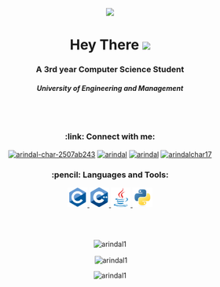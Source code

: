 <div id="header" align="center">
  <img src="https://young.scot/media/1513/working_information_digtialcareermythbustersgif_001.jpg" width="300"/>
</div>
<div id="hi" align="center">
  <h1>
    Hey There
    <img src="https://media.giphy.com/media/hvRJCLFzcasrR4ia7z/giphy.gif" width="30px"/>
  </h1>
  </div>
<h3 align="center">A 3rd year Computer Science Student</h3>
<h5 align="center">University of Engineering and Management</h5>
<br>
</br>
<h3 align="center"> :link: Connect with me:</h3>
<p align="center">
<a href="https://linkedin.com/in/arindal-char-2507ab243" target="blank"><img align="center" src="https://raw.githubusercontent.com/rahuldkjain/github-profile-readme-generator/master/src/images/icons/Social/linked-in-alt.svg" alt="arindal-char-2507ab243" height="30" width="40" /></a>
<a href="https://stackoverflow.com/users/arindal" target="blank"><img align="center" src="https://raw.githubusercontent.com/rahuldkjain/github-profile-readme-generator/master/src/images/icons/Social/stack-overflow.svg" alt="arindal" height="30" width="40" /></a>
<a href="https://www.codechef.com/users/arindal" target="blank"><img align="center" src="https://cdn.jsdelivr.net/npm/simple-icons@3.1.0/icons/codechef.svg" alt="arindal" height="30" width="40" /></a>
<a href="https://www.hackerrank.com/arindalchar17" target="blank"><img align="center" src="https://raw.githubusercontent.com/rahuldkjain/github-profile-readme-generator/master/src/images/icons/Social/hackerrank.svg" alt="arindalchar17" height="30" width="40" /></a>
</p>

<h3 align="center"> :pencil: Languages and Tools:</h3>
<p align="center"> <a href="https://www.cprogramming.com/" target="_blank" rel="noreferrer"> <img src="https://raw.githubusercontent.com/devicons/devicon/master/icons/c/c-original.svg" alt="c" width="40" height="40"/> </a> <a href="https://www.w3schools.com/cpp/" target="_blank" rel="noreferrer"> <img src="https://raw.githubusercontent.com/devicons/devicon/master/icons/cplusplus/cplusplus-original.svg" alt="cplusplus" width="40" height="40"/> </a> <a href="https://www.java.com" target="_blank" rel="noreferrer"> <img src="https://raw.githubusercontent.com/devicons/devicon/master/icons/java/java-original.svg" alt="java" width="40" height="40"/> </a> <a href="https://www.python.org" target="_blank" rel="noreferrer"> <img src="https://raw.githubusercontent.com/devicons/devicon/master/icons/python/python-original.svg" alt="python" width="40" height="40"/> </a> </p>
<br>
</br>
<div id="badges" align="center">
<p>
<img align="center" src="https://github-readme-stats.vercel.app/api/top-langs?username=arindal1&show_icons=true&theme=dark&locale=en&layout=compact" alt="arindal1" />
</p>

<p>&nbsp;<img align="center" src="https://github-readme-stats.vercel.app/api?username=arindal1&show_icons=true&theme=dark&locale=en" alt="arindal1" /></p>
</div>
<p align="center"> <img src="https://komarev.com/ghpvc/?username=arindal1&label=Visitor%20Count&color=3800d1&style=flat-square" alt="arindal1" /> </p>

<!---
arindal1/arindal1 is a ✨ special ✨ repository because its `README.md` (this file) appears on your GitHub profile.
You can click the Preview link to take a look at your changes.
--->
